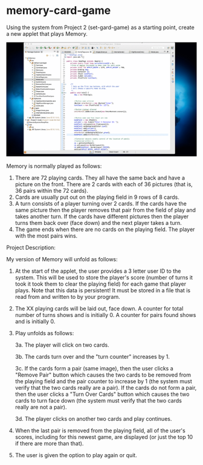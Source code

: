# memory-card-game
Using the system from Project 2 (set-gard-game) as a starting point, create a new applet that plays Memory.

![](CSC-Project-3.gif)

Memory is normally played as follows:

1. There are 72 playing cards. They all have the same back and have a picture on the front. There are 2 cards 
with each of 36 pictures (that is, 36 pairs within the 72 cards).
2. Cards are usually put out on the playing field in 9 rows of 8 cards.
3. A turn consists of a player turning over 2 cards. If the cards have the same picture then the player removes 
that pair from the field of play and takes another turn. If the cards have different pictures then the player 
turns them back over (face down) and the next player takes a turn.
4. The game ends when there are no cards on the playing field. The player with the most pairs wins.


Project Description:

My version of Memory will unfold as follows:
1. At the start of the applet, the user provides a 3 letter user ID to the system. This will be used to store 
the player's score (number of turns it took it took them to clear the playing field) for each game that player plays. 
Note that this data is persistent! It must be stored in a file that is read from and written to by your program.
2. The XX playing cards will be laid out, face down. A counter for total number of turns shows	and is initially 0. 
A counter for pairs found shows and is initially 0.
3. Play unfolds as follows:

    3a. The player will click on two cards.
    
    3b. The cards turn over and the "turn counter" increases by 1.
    
    3c. If the cards form a pair (same image), then the user clicks a "Remove Pair" button which causes the two cards 
    to be removed from the playing field and the pair counter to increase by 1 (the system must verify that the two cards 
    really are a pair). If the cards do not form a pair, then the user clicks a "Turn Over Cards" button which causes the 
    two cards to turn face down (the system must verify that the two cards really are not a pair).
    
    3d. The player clicks on another two cards and play continues.
4. When the last pair is removed from the playing field, all of the user's scores, including for this newest game, are displayed (or just the top 10 if there are more than that).
5. The user is given the option to play again or quit.
